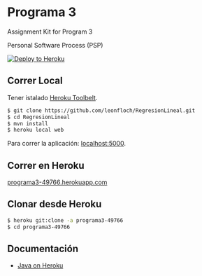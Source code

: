 # Programa 3

Assignment Kit for Program 3

Personal Software Process (PSP)

[![Deploy to Heroku](https://www.herokucdn.com/deploy/button.png)](https://heroku.com/deploy)

## Correr Local

Tener istalado [Heroku Toolbelt](https://toolbelt.heroku.com/).

```sh
$ git clone https://github.com/leonfloch/RegresionLineal.git
$ cd RegresionLineal
$ mvn install
$ heroku local web
```

Para correr la aplicación: [localhost:5000](http://localhost:5000/).

## Correr en Heroku

[programa3-49766.herokuapp.com](programa3-49766.herokuapp.com)



## Clonar desde Heroku

```sh
$ heroku git:clone -a programa3-49766
$ cd programa3-49766
```

## Documentación

- [Java on Heroku](https://devcenter.heroku.com/categories/java)
